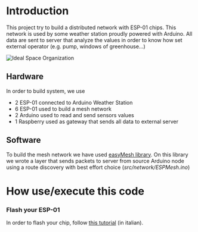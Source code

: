# Introduction
This project try to build a distributed network with ESP-01 chips. This network is used by some weather station proudly powered with Arduino. 
All data are sent to server that analyze the values in order to know how set external operator (e.g. pump, windows of greenhouse...)

![Ideal Space Organization](https://image.ibb.co/i6Awi5/esempiomw.png)

## Hardware
In order to build  system, we use 

- 2 ESP-01 connected to Arduino Weather Station
- 6 ESP-01 used to build a mesh network
- 2 Arduino used to read and send sensors values
- 1 Raspberry used as gateway that sends all data to external server 

## Software
To build the mesh network we have used [easyMesh library](https://github.com/Coopdis/easyMesh). On this library we wrote a layer that sends packets to server from source Arduino node using a route discovery with best effort choice (*src/network/ESPMesh.ino*)

# How use/execute this code
### Flash your ESP-01
In order to flash your chip, follow [this tutorial](https://h3ron.com/post/programmare-lesp8266-ovvero-arduino-con-il-wifi-a-meno-di-2/) (in italian).


